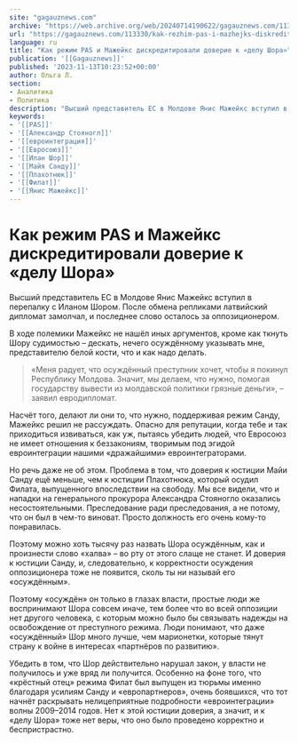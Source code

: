 ```yaml
---
site: "gagauznews.com"
archive: "https://web.archive.org/web/20240714190622/gagauznews.com/113330/kak-rezhim-pas-i-mazhejks-diskreditirovali-doverie-k-delu-shora.html"
url: "https://gagauznews.com/113330/kak-rezhim-pas-i-mazhejks-diskreditirovali-doverie-k-delu-shora.html"
language: ru
title: "Как режим PAS и Мажейкс дискредитировали доверие к «делу Шора»"
publication: '[[Gagauznews]]'
published: '2023-11-13T10:23:52+00:00'
author: Ольга Л.
section:
- Аналитика
- Политика
description: "Высший представитель ЕС в Молдове Янис Мажейкс вступил в перепалку с Иланом Шором. После обмена репликами латвийский дипломат замолчал, и последнее слово осталось за оппозиционером. В ходе полемики Мажейкс не нашёл иных аргументов, кроме как ткнуть Шору судимостью – дескать, нечего осуждённому указывать мне, представителю белой кости, что и как надо делать. «Меня радует, что осуждённый преступник хочет, чтобы я покинул Республику Молдова. Значит, мы делаем, что нужно, помогая государству вывести из молдавской политики грязные деньги», – заявил евродипломат. Насчёт того, делают ли они то, что нужно, поддерживая режим Санду, Мажейкс решил не рассуждать. Опасно для репутации, когда тебе и […]"
keywords:
- '[[PAS]]'
- '[[Александр Стояногл]]'
- '[[евроинтеграция]]'
- '[[Евросоюз]]'
- '[[Илан Шор]]'
- '[[Майя Санду]]'
- '[[Плахотнюк]]'
- '[[Филат]]'
- '[[Янис Мажейкс]]'
---
```


# Как режим PAS и Мажейкс дискредитировали доверие к «делу Шора»

Высший представитель ЕС в Молдове Янис Мажейкс вступил в перепалку с Иланом Шором. После обмена репликами латвийский дипломат замолчал, и последнее слово осталось за оппозиционером.

В ходе полемики Мажейкс не нашёл иных аргументов, кроме как ткнуть Шору судимостью – дескать, нечего осуждённому указывать мне, представителю белой кости, что и как надо делать.

> «Меня радует, что осуждённый преступник хочет, чтобы я покинул Республику Молдова. Значит, мы делаем, что нужно, помогая государству вывести из молдавской политики грязные деньги», – заявил евродипломат.

Насчёт того, делают ли они то, что нужно, поддерживая режим Санду, Мажейкс решил не рассуждать. Опасно для репутации, когда тебе и так приходиться извиваться, как уж, пытаясь убедить людей, что Евросоюз не имеет отношения к беззакониям, творимым под эгидой евроинтеграции нашими «дражайшими» евроинтеграторами.

Но речь даже не об этом. Проблема в том, что доверия к юстиции Майи Санду ещё меньше, чем к юстиции Плахотнюка, который осудил Филата, выпущенного впоследствии на свободу. Мы все видели, что и нападки на генерального прокурора Александра Стояногло оказались несостоятельными. Преследование ради преследования, а не потому, что он был в чем-то виноват. Просто должность его очень кому-то понравилась.

Поэтому можно хоть тысячу раз назвать Шора осуждённым, как и произнести слово «халва» – во рту от этого слаще не станет. И доверия к юстиции Санду, и, следовательно, к корректности осуждения оппозиционера тоже не появится, сколь ты ни называй его «осуждённым».

Поэтому «осуждён» он только в глазах власти, простые люди же воспринимают Шора совсем иначе, тем более что во всей оппозиции нет другого человека, с которым можно было бы связывать надежды на освобождение от преступного режима. Люди понимают, что даже «осуждённый» Шор много лучше, чем марионетки, которые тянут страну к войне в интересах «партнёров по развитию».

Убедить в том, что Шор действительно нарушал закон, у власти не получилось и уже вряд ли получится. Особенно на фоне того, что «крёстный отец» режима Филат был выпущен из тюрьмы именно благодаря усилиям Санду и «европартнеров», очень боявшихся, что тот начнёт раскрывать нелицеприятные подробности «евроинтеграции» волны 2009–2014 годов. Нет к этой юстиции доверия, а значит, и к «делу Шора» тоже нет веры, что оно было проведено корректно и беспристрастно.
